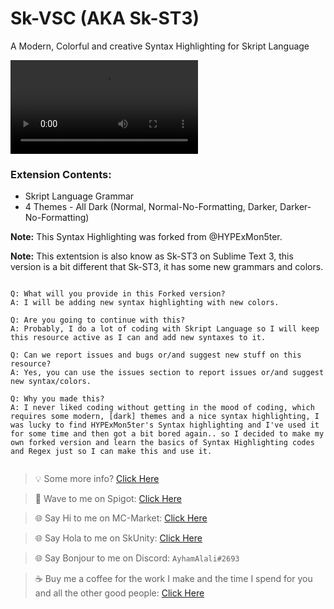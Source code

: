 # Sk-VSC (AKA Sk-ST3)
A Modern, Colorful and creative Syntax Highlighting for Skript Language


![](https://i.imgur.com/kENtNJa.mp4)

### Extension Contents:
+ Skript Language Grammar
+ 4 Themes - All Dark (Normal, Normal-No-Formatting, Darker, Darker-No-Formatting)


**Note:** This Syntax Highlighting was forked from @HYPExMon5ter.

**Note:** This extentsion is also know as Sk-ST3 on Sublime Text 3, this version is a bit different that Sk-ST3, it has some new grammars and colors.

```

Q: What will you provide in this Forked version?
A: I will be adding new syntax highlighting with new colors.

Q: Are you going to continue with this?
A: Probably, I do a lot of coding with Skript Language so I will keep this resource active as I can and add new syntaxes to it.

Q: Can we report issues and bugs or/and suggest new stuff on this resource?
A: Yes, you can use the issues section to report issues or/and suggest new syntax/colors.

Q: Why you made this?
A: I never liked coding without getting in the mood of coding, which requires some modern, [dark] themes and a nice syntax highlighting, I was lucky to find HYPExMon5ter's Syntax highlighting and I've used it for some time and then got a bit bored again.. so I decided to make my own forked version and learn the basics of Syntax Highlighting codes and Regex just so I can make this and use it.


```


> :bulb: Some more info? [Click Here](https://forums.skunity.com/resources/sk-st3-syntax-highlighting-open-source.710/) 

> :wave: Wave to me on Spigot: [Click Here](https://www.spigotmc.org/members/ayhamalali.101712/) 

> :globe_with_meridians: Say Hi to me on MC-Market: [Click Here](https://www.mc-market.org/members/46485/) 

> :globe_with_meridians: Say Hola to me on SkUnity: [Click Here](https://forums.skunity.com/members/ayham-alali.35/) 

> :globe_with_meridians: Say Bonjour to me on Discord: `AyhamAlali#2693` 

> :coffee: Buy me a coffee for the work I make and the time I spend for you and all the other good people: [Click Here](https://www.paypal.me/ayhamalali) 
